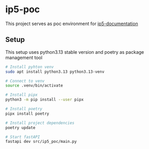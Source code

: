 # ip5-poc

This project serves as poc environment for [ip5-documentation](https://github.com/IP-Cloud-Governance/ip5-project-documentation)

## Setup
This setup uses python3.13 stable version and poetry as package management tool
```bash
# Install pyhton venv
sudo apt install python3.13 python3.13-venv

# Connect to venv
source .venv/bin/activate

# Install pipx
python3 -m pip install --user pipx

# Install poetry
pipx install poetry

# Install project dependencies
poetry update

# Start fastAPI
fastapi dev src/ip5_poc/main.py
```